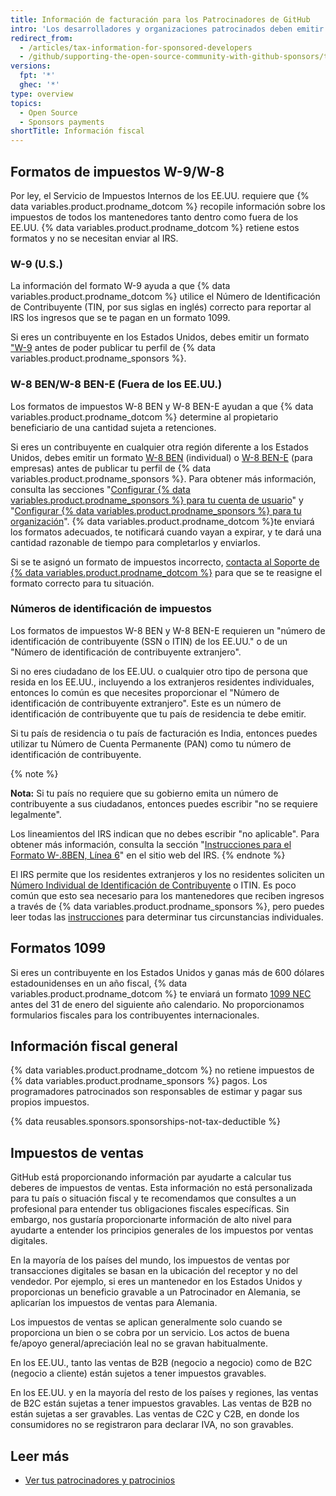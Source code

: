 ```yaml
---
title: Información de facturación para los Patrocinadores de GitHub
intro: 'Los desarrolladores y organizaciones patrocinados deben emitir su información fiscal a {% data variables.product.prodname_dotcom %} y son responsables de evaluar y pagar sus propios impuestos.'
redirect_from:
  - /articles/tax-information-for-sponsored-developers
  - /github/supporting-the-open-source-community-with-github-sponsors/tax-information-for-sponsored-developers
versions:
  fpt: '*'
  ghec: '*'
type: overview
topics:
  - Open Source
  - Sponsors payments
shortTitle: Información fiscal
---
```


## Formatos de impuestos W-9/W-8

Por ley, el Servicio de Impuestos Internos de los EE.UU. requiere que {% data variables.product.prodname_dotcom %} recopile información sobre los impuestos de todos los mantenedores tanto dentro como fuera de los EE.UU. {% data variables.product.prodname_dotcom %} retiene estos formatos y no se necesitan enviar al IRS.

### W-9 (U.S.)

La información del formato W-9 ayuda a que {% data variables.product.prodname_dotcom %} utilice el Número de Identificación de Contribuyente (TIN, por sus siglas en inglés) correcto para reportar al IRS los ingresos que se te pagan en un formato 1099.

Si eres un contribuyente en los Estados Unidos, debes emitir un formato ["W-9](https://www.irs.gov/forms-pubs/about-form-w-9) antes de poder publicar tu perfil de {% data variables.product.prodname_sponsors %}.

### W-8 BEN/W-8 BEN-E (Fuera de los EE.UU.)

Los formatos de impuestos W-8 BEN y W-8 BEN-E ayudan a que {% data variables.product.prodname_dotcom %} determine al propietario beneficiario de una cantidad sujeta a retenciones.

Si eres un contribuyente en cualquier otra región diferente a los Estados Unidos, debes emitir un formato [W-8 BEN](https://www.irs.gov/pub/irs-pdf/fw8ben.pdf) (individual) o [W-8 BEN-E](https://www.irs.gov/forms-pubs/about-form-w-8-ben-e) (para empresas) antes de publicar tu perfil de {% data variables.product.prodname_sponsors %}. Para obtener más información, consulta las secciones "[Configurar {% data variables.product.prodname_sponsors %} para tu cuenta de usuario](/sponsors/receiving-sponsorships-through-github-sponsors/setting-up-github-sponsors-for-your-user-account#submitting-your-tax-information)" y "[Configurar {% data variables.product.prodname_sponsors %} para tu organización](/sponsors/receiving-sponsorships-through-github-sponsors/setting-up-github-sponsors-for-your-organization#submitting-your-tax-information)". {% data variables.product.prodname_dotcom %}te enviará los formatos adecuados, te notificará cuando vayan a expirar, y te dará una cantidad razonable de tiempo para completarlos y enviarlos.

Si se te asignó un formato de impuestos incorrecto, [contacta al Soporte de {% data variables.product.prodname_dotcom %}](https://support.github.com/contact?form%5Bsubject%5D=GitHub%20Sponsors:%20tax%20form&tags=sponsors) para que se te reasigne el formato correcto para tu situación.

### Números de identificación de impuestos

Los formatos de impuestos W-8 BEN y  W-8 BEN-E requieren un "número de identificación de contribuyente (SSN o ITIN) de los EE.UU." o de un "Número de identificación de contribuyente extranjero".

Si no eres ciudadano de los EE.UU. o cualquier otro tipo de persona que resida en los EE.UU., incluyendo a los extranjeros residentes individuales, entonces lo común es que necesites proporcionar el "Número de identificación de contribuyente extranjero". Este es un número de identificación de contribuyente que tu país de residencia te debe emitir.

Si tu país de residencia o tu país de facturación es India, entonces puedes utilizar tu Número de Cuenta Permanente (PAN) como tu número de identificación de contribuyente.

{% note %}

**Nota:** Si tu país no requiere que su gobierno emita un número de contribuyente a sus ciudadanos, entonces puedes escribir "no se requiere legalmente".

Los lineamientos del IRS indican que no debes escribir "no aplicable". Para obtener más información, consulta la sección "[Instrucciones para el Formato W-.8BEN, Línea 6](https://www.irs.gov/instructions/iw8ben#idm139867098922656)" en el sitio web del IRS.
{% endnote %}

El IRS permite que los residentes extranjeros y los no residentes soliciten un [Número Individual de Identificación de Contribuyente](https://www.irs.gov/individuals/international-taxpayers/taxpayer-identification-numbers-tin#itin) o ITIN. Es poco común que esto sea necesario para los mantenedores que reciben ingresos a través de {% data variables.product.prodname_sponsors %}, pero puedes leer todas las [instrucciones](https://www.irs.gov/pub/irs-pdf/iw8ben.pdf) para determinar tus circunstancias individuales.

## Formatos 1099

Si eres un contribuyente en los Estados Unidos y ganas más de 600 dólares estadounidenses en un año fiscal, {% data variables.product.prodname_dotcom %} te enviará un formato [1099 NEC](https://www.irs.gov/forms-pubs/about-form-1099-nec) antes del 31 de enero del siguiente año calendario. No proporcionamos formularios fiscales para los contribuyentes internacionales.

## Información fiscal general

{% data variables.product.prodname_dotcom %} no retiene impuestos de {% data variables.product.prodname_sponsors %} pagos. Los programadores patrocinados son responsables de estimar y pagar sus propios impuestos.

{% data reusables.sponsors.sponsorships-not-tax-deductible %}

## Impuestos de ventas

GitHub está proporcionando información par ayudarte a calcular tus deberes de impuestos de ventas. Esta información no está personalizada para tu país o situación fiscal y te recomendamos que consultes a un profesional para entender tus obligaciones fiscales específicas. Sin embargo, nos gustaría proporcionarte información de alto nivel para ayudarte a entender los principios generales de los impuestos por ventas digitales.

En la mayoría de los países del mundo, los impuestos de ventas por transacciones digitales se basan en la ubicación del receptor y no del vendedor. Por ejemplo, si eres un mantenedor en los Estados Unidos y proporcionas un beneficio gravable a un Patrocinador en Alemania, se aplicarían los impuestos de ventas para Alemania.

Los impuestos de ventas se aplican generalmente solo cuando se proporciona un bien o se cobra por un servicio. Los actos de buena fe/apoyo general/apreciación leal no se gravan habitualmente.

En los EE.UU., tanto las ventas de B2B (negocio a negocio) como de B2C (negocio a cliente) están sujetos a tener impuestos gravables.

En los EE.UU. y en la mayoría del resto de los países y regiones, las ventas de B2C están sujetas a tener impuestos gravables. Las ventas de B2B no están sujetas a ser gravables. Las ventas de C2C y C2B, en donde los consumidores no se registraron para declarar IVA, no son gravables.

## Leer más

- [Ver tus patrocinadores y patrocinios](/sponsors/receiving-sponsorships-through-github-sponsors/viewing-your-sponsors-and-sponsorships)
